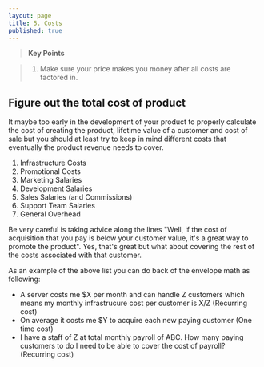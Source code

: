 ```yaml
---
layout: page
title: 5. Costs
published: true
---
```


> **Key Points**

> 1.   Make sure your price makes you money after all costs are factored in.

## Figure out the total cost of product

It maybe too early in the development of your product to properly calculate the cost of creating the product, lifetime value of a customer and cost of sale but you should at least try to keep in mind different costs that eventually the product revenue needs to cover. 

1. Infrastructure Costs
2. Promotional Costs
3. Marketing Salaries
4. Development Salaries
5. Sales Salaries (and Commissions)
6. Support Team Salaries
7. General Overhead

Be very careful is taking advice along the lines "Well, if the cost of acquisition that you pay is below your customer value, it's a great way to promote the product". Yes, that's great but what about covering the rest of the costs associated with that customer.

As an example of the above list you can do back of the envelope math as following:

- A server costs me $X per month and can handle Z customers which means my monthly infrastrucure cost per customer is X/Z  (Recurring cost)
- On average it costs me $Y to acquire each new paying customer (One time cost)
- I have a staff of Z at total monthly payroll of ABC. How many paying customers to do I need to be able to cover the cost of payroll? (Recurring cost)
